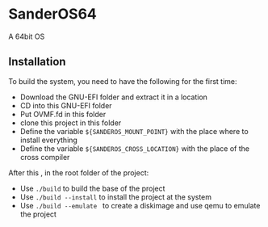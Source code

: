 # SanderOS64
A 64bit OS

## Installation
To build the system, you need to have the following for the first time:
* Download the GNU-EFI folder and extract it in a location
* CD into this GNU-EFI folder
* Put OVMF.fd in this folder
* clone this project in this folder
* Define the variable ```${SANDEROS_MOUNT_POINT}``` with the place where to install everything
* Define the variable ```${SANDEROS_CROSS_LOCATION}``` with the place of the cross compiler

After this , in the root folder of the project:
* Use ```./build``` to build the base of the project
* Use ```./build --install``` to install the project at the system
* Use ```./build --emulate ``` to create a diskimage and use qemu to emulate the project